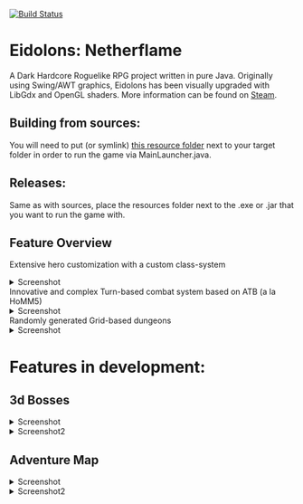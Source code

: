 [![Build Status](https://app.travis-ci.com/IDemiurge/Aphos.svg?branch=master)](https://travis-ci.org/IDemiurge/Aphos)
# Eidolons: Netherflame
A Dark Hardcore Roguelike RPG project written in pure Java. 
Originally using Swing/AWT graphics, Eidolons has been visually upgraded with LibGdx and OpenGL shaders.
More information can be found on [Steam](https://store.steampowered.com/app/1043440/Eidolons_Netherflame/?beta=0 "Eidolons Steam Store Page").

## Building from sources: 
You will need to put (or symlink) [this resource folder](https://drive.google.com/open?id=1ily3vyjxTnMjKxSZj_EMbnBxIU6SOXBA) next to your target folder in order to run the game via MainLauncher.java. 
## Releases:
Same as with sources, place the resources folder next to the .exe or .jar that you want to run the game with.

## Feature Overview
Extensive hero customization with a custom class-system
<details>
  <summary>Screenshot</summary>
  
   ![alt text](https://i.ibb.co/KNbdLVP/h2.jpg)
</details>
Innovative and complex Turn-based combat system based on ATB (a la HoMM5)
<details>
  <summary>Screenshot</summary>
   
![alt text](https://i.ibb.co/N7wyVbw/raw-collage-0-00-27-14.png)
</details>
Randomly generated Grid-based dungeons 
<details>
  <summary>Screenshot</summary>
   
![alt text](https://i.ibb.co/NmBWw3R/raw-collage-0-02-07-17.png)
</details>


# Features in development:
## 3d Bosses
<details>
  <summary>Screenshot</summary>
   
![alt text](https://i.ibb.co/kccLhdb/2.png)
</details>
<details>
  <summary>Screenshot2</summary>
   
![alt text](https://i.ibb.co/VBbygSH/java-2019-10-08-22-50-28-60-00067.jpg)
</details>

## Adventure Map
<details>
  <summary>Screenshot</summary>
   
![alt text](https://image.ibb.co/ixctPH/7.jpg)
</details>
<details>
  <summary>Screenshot2</summary>
   
![alt text](https://i.ibb.co/MsQySXv/map-screen-2.jpg)
</details>



